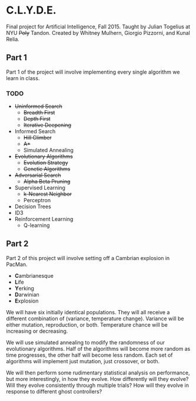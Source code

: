 # C.L.Y.D.E.

Final project for Artificial Intelligence, Fall 2015. Taught by Julian
Togelius at NYU ~~Poly~~ Tandon. Created by Whitney Mulhern, Giorgio Pizzorni, and Kunal Relia.

## Part 1
Part 1 of the project will involve implementing every single algorithm
we learn in class.

### TODO
* ~~Uninformed Search~~
  * ~~Breadth First~~
  * ~~Depth First~~
  * ~~Iterative Deepening~~
* Informed Search
  * ~~Hill Climber~~
  * ~~A*~~
  * Simulated Annealing
* ~~Evolutionary Algorithms~~
  * ~~Evolution Strategy~~
  * ~~Genetic Algorithms~~
* ~~Adversarial Search~~
  * ~~Alpha Beta Pruning~~
* Supervised Learning
  * ~~k-Nearest Neighbor~~
  * Perceptron
* Decision Trees
 * ID3
* Reinforcement Learning
  * Q-learning

## Part 2
Part 2 of this project will involve setting off a Cambrian explosion in PacMan.

* **C**ambrianesque
* **L**ife
* **Y**erking
* **D**arwinian
* **E**xplosion

We will have six initially identical populations. They will all receive a different combination of (variance, temperature change). Variance will be either mutation, reproduction, or both. Temperature chance will be increasing or decreasing.

We will use simulated annealing to modify the randomness of our evolutionary algorithms. Half of the algorithms will become more random as time progresses, the other half will become less random. Each set of algorithms will implement just mutation, just crossover, or both.

We will then perform some rudimentary statistical analysis on performance, but more interestingly, in how they evolve. How differently will they evolve? Will they evolve consistently through multiple trials? How will they evolve in response to different ghost controllers?
  
